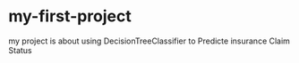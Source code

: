 # my-first-project
my project is about using DecisionTreeClassifier to Predicte insurance Claim Status
